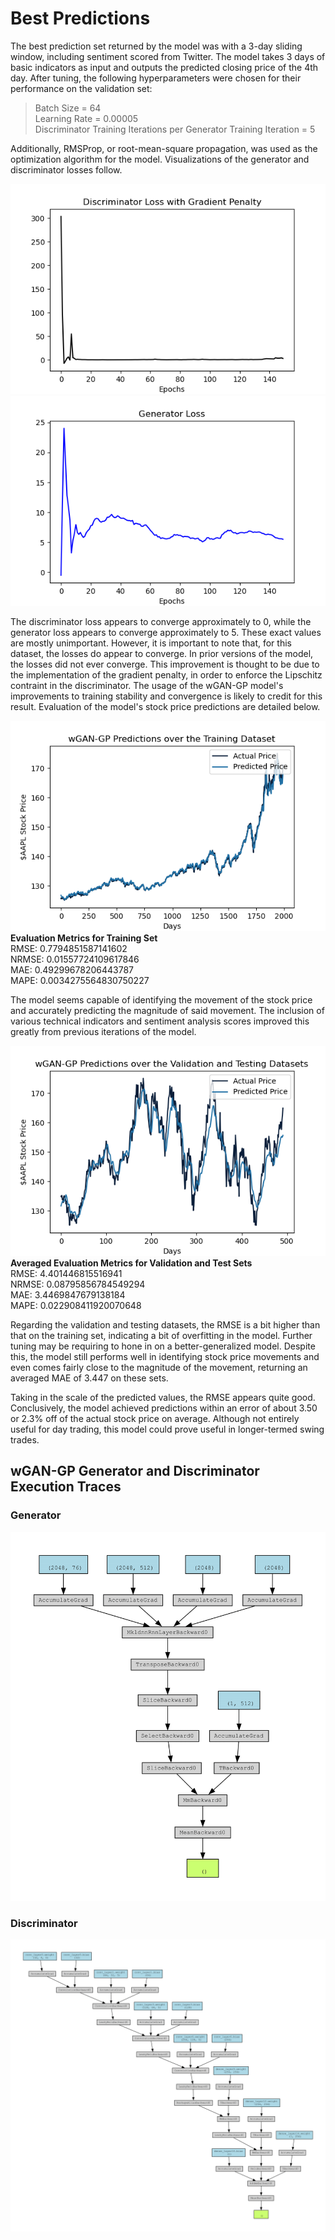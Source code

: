 # Best Predictions
The best prediction set returned by the model was with a 3-day sliding window, including sentiment scored from Twitter. The model takes 3 days of basic indicators as input and outputs the predicted closing price of the 4th day.
After tuning, the following hyperparameters were chosen for their performance on the validation set:
> Batch Size = 64  
> Learning Rate = 0.00005  
> Discriminator Training Iterations per Generator Training Iteration = 5  

Additionally, RMSProp, or root-mean-square propagation, was used as the optimization algorithm for the model. Visualizations of the generator and discriminator losses follow.

![Discriminator Loss](/3-day/visuals_withSentiment/3day_discLoss.png)
![Discriminator Loss](/3-day/visuals_withSentiment/3day_genLoss.png)

The discriminator loss appears to converge approximately to 0, while the generator loss appears to converge approximately to 5. These exact values are mostly unimportant. However, it is important to note that, for this dataset, the losses do appear to converge. In prior versions of the model, the losses did not ever converge. This improvement is thought to be due to the implementation of the gradient penalty, in order to enforce the Lipschitz contraint in the discriminator. The usage of the wGAN-GP model's improvements to training stability and convergence is likely to credit for this result. Evaluation of the model's stock price predictions are detailed below.


![Closing Price Predictions Training](/3-day/visuals_withSentiment/3day_trainpreds.png)  
**Evaluation Metrics for Training Set**  
RMSE: 0.7794851587141602  
NRMSE: 0.01557724109617846  
MAE: 0.49299678206443787  
MAPE: 0.0034275564830750227  

The model seems capable of identifying the movement of the stock price and accurately predicting the magnitude of said movement. The inclusion of various technical indicators and sentiment analysis scores improved this greatly from previous iterations of the model.

![Closing Price Predictions Validation and Testing](/3-day/visuals_withSentiment/3day_valandtestpreds.png)  
**Averaged Evaluation Metrics for Validation and Test Sets**  
RMSE: 4.401446815516941  
NRMSE: 0.08795856784549294  
MAE: 3.4469847679138184  
MAPE: 0.022908411920070648  

Regarding the validation and testing datasets, the RMSE is a bit higher than that on the training set, indicating a bit of overfitting in the model. Further tuning may be requiring to hone in on a better-generalized model. Despite this, the model still performs well in identifying stock price movements and even comes fairly close to the magnitude of the movement, returning an averaged MAE of 3.447 on these sets.

Taking in the scale of the predicted values, the RMSE appears quite good. Conclusively, the model achieved predictions within an error of about 3.50 or 2.3% off of the actual stock price on average. Although not entirely useful for day trading, this model could prove useful in longer-termed swing trades. 

## wGAN-GP Generator and Discriminator Execution Traces
### Generator
![Generator Execution Trace](/3-day/visuals_withSentiment/3day_generatorArch-1.png)
### Discriminator
![Discriminator Execution Trace](/3-day/visuals_withSentiment/3day_discriminatorArch-1.png)